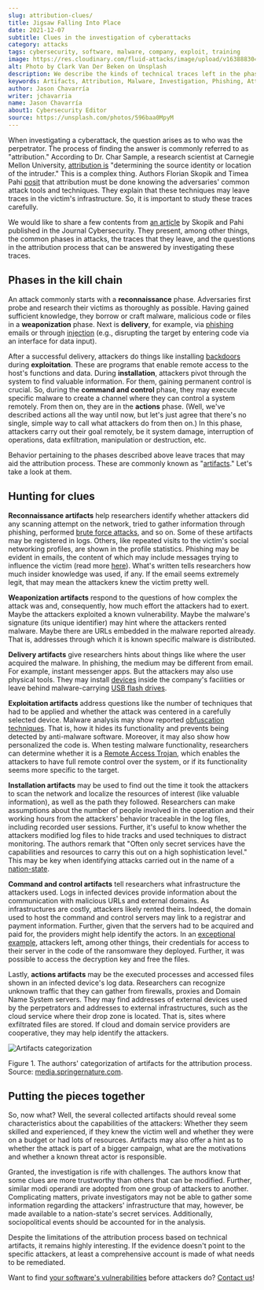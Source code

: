 ```yaml
---
slug: attribution-clues/
title: Jigsaw Falling Into Place
date: 2021-12-07
subtitle: Clues in the investigation of cyberattacks
category: attacks
tags: cybersecurity, software, malware, company, exploit, training
image: https://res.cloudinary.com/fluid-attacks/image/upload/v1638883041/blog/attribution-clues/cover_attribution.webp
alt: Photo by Clark Van Der Beken on Unsplash
description: We describe the kinds of technical traces left in the phases of a cyberattack and talk about how they may help the attribution process.
keywords: Artifacts, Attribution, Malware, Investigation, Phishing, Attack, Ttp, Ethical Hacking, Pentesting
author: Jason Chavarría
writer: jchavarria
name: Jason Chavarría
about1: Cybersecurity Editor
source: https://unsplash.com/photos/596baa0MpyM
---
```


When investigating a cyberattack,
the question arises as to who was the perpetrator.
The process of finding the answer is commonly referred to as "attribution."
According to Dr. Char Sample,
a research scientist at Carnegie Mellon University,
[attribution is](https://securityintelligence.com/qa-with-dr-char-sample-what-is-attribution-and-how-can-it-help-fight-attackers/)
"determining the source identity or location of the intruder."
This is a complex thing.
Authors Florian Skopik and Timea Pahi [posit](https://doi.org/10.1186/s42400-020-00048-4)
that attribution must be done
knowing the adversaries' common attack tools and techniques.
They explain
that these techniques may leave traces in the victim's infrastructure.
So,
it is important to study these traces carefully.

We would like to share a few contents from [an article](https://doi.org/10.1186/s42400-020-00048-4)
by Skopik and Pahi published in the Journal Cybersecurity.
They present,
among other things,
the common phases in attacks,
the traces that they leave,
and the questions in the attribution process
that can be answered by investigating these traces.

## Phases in the kill chain

An attack commonly starts with a **reconnaissance** phase.
Adversaries first probe and research their victims as thoroughly as possible.
Having gained sufficient knowledge,
they borrow or craft malware,
malicious code or files in a **weaponization** phase.
Next is **delivery**,
for example,
via [phishing](../phishing/) emails
or through [injection](../sql-injection/)
(e.g., disrupting the target by entering code via an interface for data input).

After a successful delivery,
attackers do things like installing [backdoors](https://nvlpubs.nist.gov/nistpubs/SpecialPublications/NIST.SP.800-83r1.pdf)
during **exploitation**.
These are programs
that enable remote access to the host's functions and data.
During **installation**,
attackers pivot through the system to find valuable information.
For them,
gaining permanent control is crucial.
So,
during the **command and control** phase,
they may execute specific malware
to create a channel where they can control a system remotely.
From then on,
they are in the **actions** phase.
(Well,
we've described actions all the way until now,
but let's just agree that there's no single, simple way
to call what attackers do from then on.)
In this phase,
attackers carry out their goal remotely,
be it system damage, interruption of operations, data exfiltration,
manipulation or destruction, etc.

Behavior pertaining to the phases described above leave traces
that may aid the attribution process.
These are commonly known as "[artifacts](https://insider.ssi-net.com/insights/what-is-an-artifact-in-cyber-security)."
Let's take a look at them.

## Hunting for clues

**Reconnaissance artifacts** help researchers identify
whether attackers did any scanning attempt on the network,
tried to gather information through phishing,
performed [brute force attacks](../pass-cracking/),
and so on.
Some of these artifacts may be registered in logs.
Others,
like repeated visits to the victim's social networking profiles,
are shown in the profile statistics.
Phishing may be evident in emails,
the content of which may include messages trying to influence the victim
(read more [here](../social-engineering/)).
What's written tells researchers how much insider knowledge was used,
if any.
If the email seems extremely legit,
that may mean the attackers knew the victim pretty well.

**Weaponization artifacts** respond to the questions
of how complex the attack was and,
consequently,
how much effort the attackers had to exert.
Maybe the attackers exploited a known vulnerability.
Maybe the malware's signature (its unique identifier) may hint
where the attackers rented malware.
Maybe there are URLs embedded in the malware reported already.
That is,
addresses through which it is known specific malware is distributed.

**Delivery artifacts** give researchers hints
about things like where the user acquired the malware.
In phishing,
the medium may be different from email.
For example,
instant messenger apps.
But the attackers may also use physical tools.
They may install [devices](../human-security-sensor/)
inside the company's facilities
or leave behind malware-carrying [USB flash drives](https://hackcontrol.org/cases/thumb-drive-awareness-lost-usb-attacks-explained/).

**Exploitation artifacts** address questions
like the number of techniques that had to be applied
and whether the attack was centered in a carefully selected device.
Malware analysis may show reported [obfuscation techniques](https://www.zdnet.com/article/a-question-of-security-what-is-obfuscation-and-how-does-it-work/).
That is,
how it hides its functionality
and prevents being detected by anti-malware software.
Moreover,
it may also show how personalized the code is.
When testing malware functionality,
researchers can determine whether it is a [Remote Access Trojan](https://www.techtarget.com/searchsecurity/definition/RAT-remote-access-Trojan),
which enables the attackers to have full remote control over the system,
or if its functionality seems more specific to the target.

**Installation artifacts** may be used
to find out the time it took the attackers to scan the network
and localize the resources of interest (like valuable information),
as well as the path they followed.
Researchers can make assumptions about the number of people involved
in the operation
and their working hours
from the attackers' behavior traceable in the log files,
including recorded user sessions.
Further,
it's useful to know whether the attackers modified log files to hide tracks
and used techniques to distract monitoring.
The authors remark
that "Often only secret services have the capabilities and resources
to carry this out on a high sophistication level."
This may be key when identifying attacks carried out
in the name of a [nation-state](https://www.forbes.com/sites/forbesbusinesscouncil/2021/04/16/cybersecurity-and-nation-state-threats-what-businesses-need-to-know/?sh=239a99587c21).

**Command and control artifacts** tell researchers
what infrastructure the attackers used.
Logs in infected devices provide information
about the communication with malicious URLs and external domains.
As infrastructures are costly,
attackers likely rented theirs.
Indeed,
the domain used to host the command and control servers may link
to a registrar and payment information.
Further,
given that the servers had to be acquired and paid for,
the providers might help identify the actors.
In an [exceptional example](https://www.securityweek.com/attackers-leave-server-credentials-ransomwares-code),
attackers left,
among other things,
their credentials for access to their server
in the code of the ransomware they deployed.
Further,
it was possible to access the decryption key and free the files.

Lastly,
**actions artifacts** may be the executed processes
and accessed files shown in an infected device's log data.
Researchers can recognize unknown traffic
that they can gather from firewalls,
proxies and Domain Name System servers.
They may find addresses of external devices used by the perpetrators
and addresses to external infrastructures,
such as the cloud service where their drop zone is located.
That is,
sites where exfiltrated files are stored.
If cloud and domain service providers are cooperative,
they may help identify the attackers.

<div class="imgblock">

![Artifacts categorization](https://res.cloudinary.com/fluid-attacks/image/upload/v1638883248/blog/attribution-clues/attribution_Figure-1.webp)

<div class="title">

Figure 1. The authors' categorization of artifacts for the attribution process.
Source: [media.springernature.com](https://media.springernature.com/full/springer-static/image/art%3A10.1186%2Fs42400-020-00048-4/MediaObjects/42400_2020_48_Fig4_HTML.png?as=webp).

</div>

</div>

## Putting the pieces together

So, now what?
Well,
the several collected artifacts should reveal some characteristics
about the capabilities of the attackers:
Whether they seem skilled and experienced,
if they knew the victim well
and whether they were on a budget or had lots of resources.
Artifacts may also offer a hint
as to whether the attack is part of a bigger campaign,
what are the motivations
and whether a known threat actor is responsible.

Granted,
the investigation is rife with challenges.
The authors know
that some clues are more trustworthy than others that can be modified.
Further,
similar modi operandi are adopted from one group of attackers to another.
Complicating matters,
private investigators may not be able to gather some information
regarding the attackers' infrastructure
that may,
however,
be made available to a nation-state's secret services.
Additionally,
sociopolitical events should be accounted for in the analysis.

Despite the limitations of the attribution process
based on technical artifacts,
it remains highly interesting.
If the evidence doesn't point to the specific attackers,
at least a comprehensive account is made of what needs to be remediated.

Want to find [your software's vulnerabilities](../../solutions/vulnerability-management/)
before attackers do?
[Contact us](../../contact-us/)\!
